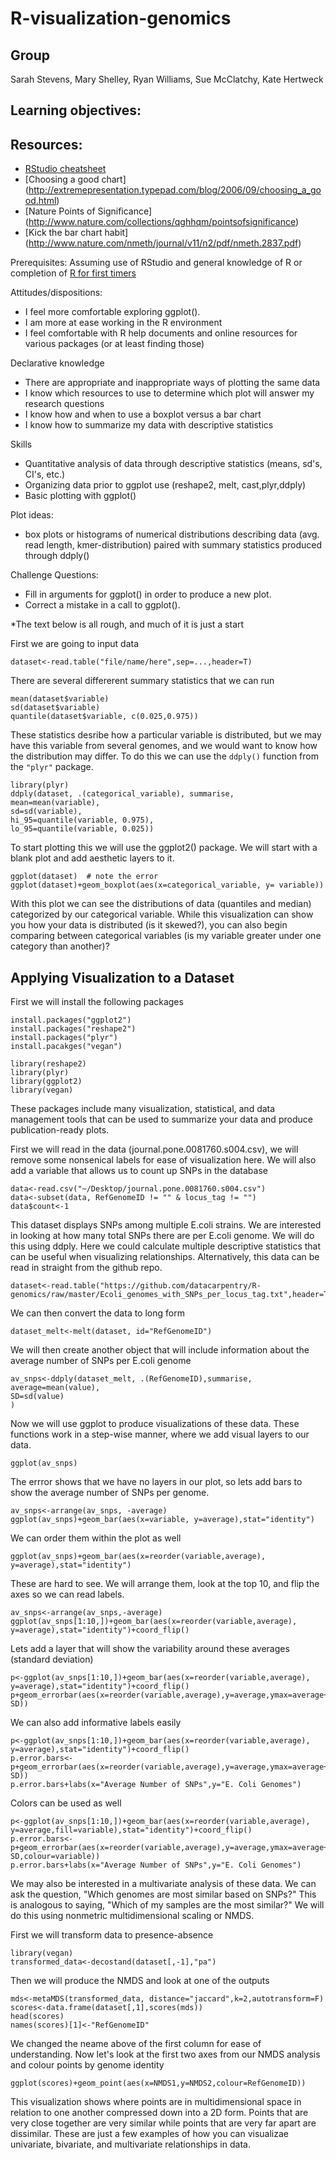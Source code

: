 R-visualization-genomics
=======================

Group
-----
Sarah Stevens, Mary Shelley, Ryan Williams, Sue McClatchy, Kate Hertweck

Learning objectives:
--------------------


Resources:
---------
* [RStudio cheatsheet](http://www.rstudio.com/resources/cheatsheets/)
* [Choosing a good chart] (http://extremepresentation.typepad.com/blog/2006/09/choosing_a_good.html)
* [Nature Points of Significance] (http://www.nature.com/collections/qghhqm/pointsofsignificance)
* [Kick the bar chart habit] (http://www.nature.com/nmeth/journal/v11/n2/pdf/nmeth.2837.pdf)

Prerequisites: Assuming use of RStudio and general knowledge of R or completion of [R for first timers](https://github.com/datacarpentry/datacarpentry/tree/master/lessons/R/materials)

Attitudes/dispositions:
* I feel more comfortable exploring ggplot().
* I am more at ease working in the R environment
* I feel comfortable with R help documents and online resources for various packages (or at least finding those)

Declarative knowledge
* There are appropriate and inappropriate ways of plotting the same data
* I know which resources to use to determine which plot will answer my research questions
* I know how and when to use a boxplot versus a bar chart
* I know how to summarize my data with descriptive statistics

Skills
* Quantitative analysis of data through descriptive statistics (means, sd's, CI's, etc.)
* Organizing data prior to ggplot use (reshape2, melt, cast,plyr,ddply)
* Basic plotting with ggplot()

Plot ideas:
* box plots or histograms of numerical distributions describing data (avg. read length, kmer-distribution) paired with summary statistics produced through ddply()

Challenge Questions:
* Fill in arguments for ggplot() in order to produce a new plot.
* Correct a mistake in a call to ggplot().

*The text below is all rough, and much of it is just a start

First we are going to input data

```
dataset<-read.table("file/name/here",sep=...,header=T)
```

There are several differerent summary statistics that we can run 

```
mean(dataset$variable)
sd(dataset$variable)
quantile(dataset$variable, c(0.025,0.975))
```

These statistics desribe how a particular variable is distributed, but we may have this variable from several genomes, and we would want to know how the distribution may differ.  To do this we can use the `ddply()` function from the `"plyr"` package.
```
library(plyr)
ddply(dataset, .(categorical_variable), summarise,
mean=mean(variable),
sd=sd(variable),
hi_95=quantile(variable, 0.975),
lo_95=quantile(variable, 0.025))
```

To start plotting this we will use the ggplot2() package.  We will start with a blank plot and add aesthetic layers to it.  

```
ggplot(dataset)  # note the error
ggplot(dataset)+geom_boxplot(aes(x=categorical_variable, y= variable))
```

With this plot we can see the distributions of data (quantiles and median) categorized by our categorical variable.  While this visualization can show you how your data is distributed (is it skewed?), you can also begin comparing between categorical variables (is my variable greater under one category than another)?


Applying Visualization to a Dataset
-----------------------------------

First we will install the following packages
```
install.packages("ggplot2")
install.packages("reshape2")
install.packages("plyr")
install.pacakges("vegan")

library(reshape2)
library(plyr)
library(ggplot2)
library(vegan)
```
These packages include many visualization, statistical, and data management tools that can be used to summarize your data and produce publication-ready plots.

First we will read in the data (journal.pone.0081760.s004.csv), we will remove some nonsenical labels for ease of visualization here.  We will also add a variable that allows us to count up SNPs in the database
```
data<-read.csv("~/Desktop/journal.pone.0081760.s004.csv")
data<-subset(data, RefGenomeID != "" & locus_tag != "")
data$count<-1

```

This dataset displays SNPs among multiple E.coli strains.  We are interested in looking at how many total SNPs there are per E.coli genome.  We will do this using ddply.  Here we could calculate multiple descriptive statistics that can be useful when visualizing relationships.  Alternatively, this data can be read in straight from the github repo.

```
dataset<-read.table("https://github.com/datacarpentry/R-genomics/raw/master/Ecoli_genomes_with_SNPs_per_locus_tag.txt",header=T,sep="\t")

```
We can then convert the data to long form
```
dataset_melt<-melt(dataset, id="RefGenomeID")
```
We will then create another object that will include information about the average number of SNPs per E.coli genome
```
av_snps<-ddply(dataset_melt, .(RefGenomeID),summarise,
average=mean(value),
SD=sd(value)
)
```


Now we will use ggplot to produce visualizations of these data.  These functions work in a step-wise manner, where we add visual layers to our data.

```
ggplot(av_snps)

```
The errror shows that we have no layers in our plot, so lets add bars to show the average number of SNPs per genome.  

```
av_snps<-arrange(av_snps, -average)
ggplot(av_snps)+geom_bar(aes(x=variable, y=average),stat="identity")

```

We can order them within the plot as well

```
ggplot(av_snps)+geom_bar(aes(x=reorder(variable,average), y=average),stat="identity")

```

These are hard to see.  We will arrange them, look at the top 10, and flip the axes so we can read labels.

```
av_snps<-arrange(av_snps,-average)
ggplot(av_snps[1:10,])+geom_bar(aes(x=reorder(variable,average), y=average),stat="identity")+coord_flip()
```

Lets add a layer that will show the variability around these averages (standard deviation)

```
p<-ggplot(av_snps[1:10,])+geom_bar(aes(x=reorder(variable,average), y=average),stat="identity")+coord_flip()
p+geom_errorbar(aes(x=reorder(variable,average),y=average,ymax=average+SD,ymin=average-SD))

```

We can also add informative labels easily

```
p<-ggplot(av_snps[1:10,])+geom_bar(aes(x=reorder(variable,average), y=average),stat="identity")+coord_flip()
p.error.bars<-p+geom_errorbar(aes(x=reorder(variable,average),y=average,ymax=average+SD,ymin=average-SD))
p.error.bars+labs(x="Average Number of SNPs",y="E. Coli Genomes")
```

Colors can be used as well

```
p<-ggplot(av_snps[1:10,])+geom_bar(aes(x=reorder(variable,average), y=average,fill=variable),stat="identity")+coord_flip()
p.error.bars<-p+geom_errorbar(aes(x=reorder(variable,average),y=average,ymax=average+SD,ymin=average-SD,colour=variable))
p.error.bars+labs(x="Average Number of SNPs",y="E. Coli Genomes")

```

We may also be interested in a multivariate analysis of these data.  We can ask the question, "Which genomes are most similar based on SNPs?"  This is analogous to saying, "Which of my samples are the most similar?"  We will do this using nonmetric multidimensional scaling or NMDS.

First we will transform data to presence-absence 

```
library(vegan)
transformed_data<-decostand(dataset[,-1],"pa")
```

Then we will produce the NMDS and look at one of the outputs

```
mds<-metaMDS(transformed_data, distance="jaccard",k=2,autotransform=F)
scores<-data.frame(dataset[,1],scores(mds))
head(scores)
names(scores)[1]<-"RefGenomeID"
```
We changed the neame above of the first column for ease of understanding.
Now let's look at the first two axes from our NMDS analysis and colour points by genome identity

```
ggplot(scores)+geom_point(aes(x=NMDS1,y=NMDS2,colour=RefGenomeID))
```

This visualization shows where points are in multidimensional space in relation to one another compressed down into a 2D form.  Points that are very close together are very similar while points that are very far apart are dissimilar.  These are just a few examples of how you can visualizae univariate, bivariate, and multivariate relationships in data.

